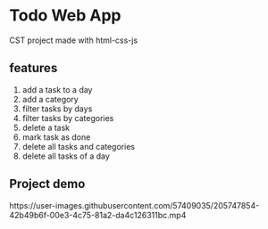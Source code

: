 <h1>Todo Web App</h1>
<p>CST project made with html-css-js</p>

<h2>features</h2>
<ol>
<li>add a task to a day</li>
<li>add a category</li>
<li>filter tasks by days</li>
<li>filter tasks by categories</li>
<li>delete a task</li>
<li>mark task as done</li>
<li>delete all tasks and categories</li>
<li>delete all tasks of a day</li>
</ol>

<h2>Project demo</h2>
https://user-images.githubusercontent.com/57409035/205747854-42b49b6f-00e3-4c75-81a2-da4c126311bc.mp4

